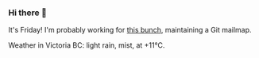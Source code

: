 ### Hi there :wave:

It's Friday! I'm probably working for [this bunch](https://github.com/kohofinancial), maintaining a Git mailmap.

Weather in Victoria BC: light rain, mist, at +11°C.
